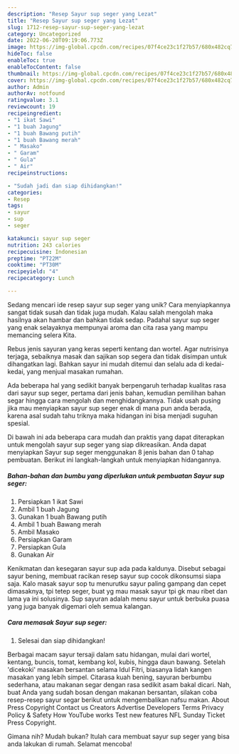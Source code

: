 ```yaml
---
description: "Resep Sayur sup seger yang Lezat"
title: "Resep Sayur sup seger yang Lezat"
slug: 1712-resep-sayur-sup-seger-yang-lezat
category: Uncategorized
date: 2022-06-20T09:19:06.773Z
image: https://img-global.cpcdn.com/recipes/07f4ce23c1f27b57/680x482cq70/sayur-sup-seger-foto-resep-utama.jpg
hideToc: false
enableToc: true
enableTocContent: false
thumbnail: https://img-global.cpcdn.com/recipes/07f4ce23c1f27b57/680x482cq70/sayur-sup-seger-foto-resep-utama.jpg
cover: https://img-global.cpcdn.com/recipes/07f4ce23c1f27b57/680x482cq70/sayur-sup-seger-foto-resep-utama.jpg
author: Admin
authorAv: notfound
ratingvalue: 3.1
reviewcount: 19
recipeingredient:
- "1 ikat Sawi"
- "1 buah Jagung"
- "1 buah Bawang putih"
- "1 buah Bawang merah"
- " Masako"
- " Garam"
- " Gula"
- " Air"
recipeinstructions:

- "Sudah jadi dan siap dihidangkan!"
categories:
- Resep
tags:
- sayur
- sup
- seger

katakunci: sayur sup seger 
nutrition: 243 calories
recipecuisine: Indonesian
preptime: "PT22M"
cooktime: "PT30M"
recipeyield: "4"
recipecategory: Lunch

---
```





Sedang mencari ide resep sayur sup seger yang unik? Cara menyiapkannya sangat tidak susah dan tidak juga mudah. Kalau salah mengolah maka hasilnya akan hambar dan bahkan tidak sedap. Padahal sayur sup seger yang enak selayaknya mempunyai aroma dan cita rasa yang mampu memancing selera Kita.





Rebus jenis sayuran yang keras seperti kentang dan wortel. Agar nutrisinya terjaga, sebaiknya masak dan sajikan sop segera dan tidak disimpan untuk dihangatkan lagi. Bahkan sayur ini mudah ditemui dan selalu ada di kedai-kedai, yang menjual masakan rumahan.

Ada beberapa hal yang sedikit banyak berpengaruh terhadap kualitas rasa dari sayur sup seger, pertama dari jenis bahan, kemudian pemilihan bahan segar hingga cara mengolah dan menghidangkannya. Tidak usah pusing jika mau menyiapkan sayur sup seger enak di mana pun anda berada, karena asal sudah tahu triknya maka hidangan ini bisa menjadi suguhan spesial.






Di bawah ini ada beberapa cara mudah dan praktis yang dapat diterapkan untuk mengolah sayur sup seger yang siap dikreasikan. Anda dapat menyiapkan Sayur sup seger menggunakan 8 jenis bahan dan 0 tahap pembuatan. Berikut ini langkah-langkah untuk menyiapkan hidangannya.

<!--inarticleads1-->

##### Bahan-bahan dan bumbu yang diperlukan untuk pembuatan Sayur sup seger:

1. Persiapkan 1 ikat Sawi
1. Ambil 1 buah Jagung
1. Gunakan 1 buah Bawang putih
1. Ambil 1 buah Bawang merah
1. Ambil  Masako
1. Persiapkan  Garam
1. Persiapkan  Gula
1. Gunakan  Air


Kenikmatan dan kesegaran sayur sup ada pada kaldunya. Disebut sebagai sayur bening, membuat racikan resep sayur sup cocok dikonsumsi siapa saja. Kalo masak sayur sop tu menurutku sayur paling gampang dan cepet dimasaknya, tpi tetep seger, buat yg mau masak sayur tpi gk mau ribet dan lama ya ini solusinya. Sup sayuran adalah menu sayur untuk berbuka puasa yang juga banyak digemari oleh semua kalangan. 

<!--inarticleads2-->

##### Cara memasak Sayur sup seger:


1. Selesai dan siap dihidangkan!

Berbagai macam sayur tersaji dalam satu hidangan, mulai dari wortel, kentang, buncis, tomat, kembang kol, kubis, hingga daun bawang. Setelah &#39;dicekoki&#39; masakan bersantan selama Idul Fitri, biasanya lidah kangen masakan yang lebih simpel. Citarasa kuah bening, sayuran berbumbu sederhana, atau makanan segar dengan rasa sedikit asam bakal dicari. Nah, buat Anda yang sudah bosan dengan makanan bersantan, silakan coba resep-resep sayur segar berikut untuk mengembalikan nafsu makan. About Press Copyright Contact us Creators Advertise Developers Terms Privacy Policy &amp; Safety How YouTube works Test new features NFL Sunday Ticket Press Copyright. 

Gimana nih? Mudah bukan? Itulah cara membuat sayur sup seger yang bisa anda lakukan di rumah. Selamat mencoba!
